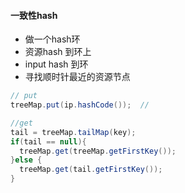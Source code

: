 #### 一致性hash
- 做一个hash环
- 资源hash  到环上
- input hash 到环
- 寻找顺时针最近的资源节点

```java
// put
treeMap.put(ip.hashCode());  //

//get
tail = treeMap.tailMap(key);
if(tail == null){
  treeMap.get(treeMap.getFirstKey());
}else {
  treeMap.get(tail.getFirstKey());
}

```
